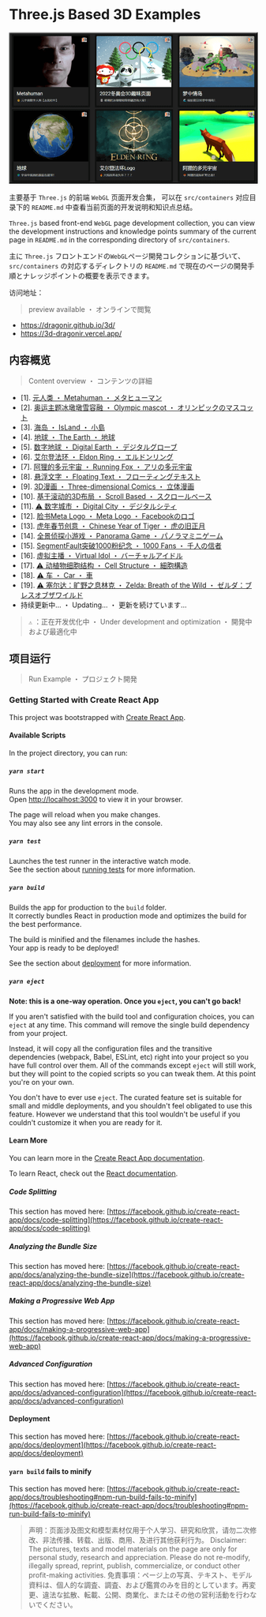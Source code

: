 # Three.js Based 3D Examples

![cover](./src/assets/images/cover.png)

主要基于 `Three.js` 的前端 `WebGL` 页面开发合集， 可以在 `src/containers` 对应目录下的 `README.md` 中查看当前页面的开发说明和知识点总结。

`Three.js` based front-end `WebGL` page development collection, you can view the development instructions and knowledge points summary of the current page in `README.md` in the corresponding directory of `src/containers`.

主に `Three.js` フロントエンドの`WebGL`ページ開発コレクションに基づいて、`src/containers` の対応するディレクトリの `README.md` で現在のページの開発手順とナレッジポイントの概要を表示できます。

访问地址：

> preview available ・ オンラインで閲覧

* <https://dragonir.github.io/3d/>
* <https://3d-dragonir.vercel.app/>

## 内容概览

> Content overview ・ コンテンツの詳細

* [1]. [元人类 ・ Metahuman ・ メタヒューマン](https://dragonir.github.io/3d/#/human)
* [2]. [奥运主题冰墩墩雪容融 ・ Olympic mascot ・ オリンピックのマスコット](https://dragonir.github.io/3d/#/olympic)
* [3]. [海岛 ・ IsLand ・ 小島](https://dragonir.github.io/3d/#/ocean)
* [4]. [地球 ・ The Earth ・ 地球](https://dragonir.github.io/3d/#/earth)
* [5]. [数字地球 ・ Digital Earth ・ デジタルグローブ](https://dragonir.github.io/3d/#/digitalEarth)
* [6]. [艾尔登法环 ・ Eldon Ring ・ エルドンリング](https://dragonir.github.io/3d/#/ring)
* [7]. [阿狸的多元宇宙 ・ Running Fox ・ アリの多元宇宙](https://dragonir.github.io/3d/#/metaverse)
* [8]. [悬浮文字 ・ Floating Text ・ フローティングテキスト](https://dragonir.github.io/3d/#/floating)
* [9]. [3D漫画 ・ Three-dimensional Comics ・ 立体漫画](https://dragonir.github.io/3d/#/comic)
* [10]. [基于滚动的3D布局 ・ Scroll Based ・ スクロールベース](https://dragonir.github.io/3d/#/scroll)
* [11]. [⚠ 数字城市 ・ Digital City ・ デジタルシティ](https://dragonir.github.io/3d/#/city)
* [12]. [脸书Meta Logo ・ Meta Logo ・ Facebookのロゴ](https://dragonir.github.io/3d-meta-logo/)
* [13]. [虎年春节创意 ・ Chinese Year of Tiger ・ 虎の旧正月](https://dragonir.github.io/3d/#/lunar)
* [14]. [全景侦探小游戏 ・ Panorama Game ・ パノラマミニゲーム](https://dragonir.github.io/3d-panoramic-vision/)
* [15]. [SegmentFault突破1000粉纪念 ・ 1000 Fans ・ 千人の信者](https://dragonir.github.io/3d/#/segmentfault)
* [16]. [虚拟主播 ・ Virtual Idol ・ バーチャルアイドル](https://dragonir.github.io/3d/#/live)
* [17]. [⚠ 动植物细胞结构 ・ Cell Structure ・ 細胞構造](https://dragonir.github.io/3d/#/cell)
* [18]. [⚠ 车 ・ Car ・ 車](https://dragonir.github.io/3d/#/car)
* [19]. [⚠ 塞尔达：旷野之息林克 ・ Zelda: Breath of the Wild ・ ゼルダ：ブレスオブザワイルド](https://dragonir.github.io/3d/#/car)
* 持续更新中... ・ Updating... ・ 更新を続けています...

> `⚠` ：正在开发优化中 ・ Under development and optimization ・ 開発中および最適化中

## 项目运行

> Run Example ・ プロジェクト開発

### Getting Started with Create React App

This project was bootstrapped with [Create React App](https://github.com/facebook/create-react-app).

#### Available Scripts

In the project directory, you can run:

##### `yarn start`

Runs the app in the development mode.\
Open [http://localhost:3000](http://localhost:3000) to view it in your browser.

The page will reload when you make changes.\
You may also see any lint errors in the console.

##### `yarn test`

Launches the test runner in the interactive watch mode.\
See the section about [running tests](https://facebook.github.io/create-react-app/docs/running-tests) for more information.

##### `yarn build`

Builds the app for production to the `build` folder.\
It correctly bundles React in production mode and optimizes the build for the best performance.

The build is minified and the filenames include the hashes.\
Your app is ready to be deployed!

See the section about [deployment](https://facebook.github.io/create-react-app/docs/deployment) for more information.

##### `yarn eject`

**Note: this is a one-way operation. Once you `eject`, you can't go back!**

If you aren't satisfied with the build tool and configuration choices, you can `eject` at any time. This command will remove the single build dependency from your project.

Instead, it will copy all the configuration files and the transitive dependencies (webpack, Babel, ESLint, etc) right into your project so you have full control over them. All of the commands except `eject` will still work, but they will point to the copied scripts so you can tweak them. At this point you're on your own.

You don't have to ever use `eject`. The curated feature set is suitable for small and middle deployments, and you shouldn't feel obligated to use this feature. However we understand that this tool wouldn't be useful if you couldn't customize it when you are ready for it.

#### Learn More

You can learn more in the [Create React App documentation](https://facebook.github.io/create-react-app/docs/getting-started).

To learn React, check out the [React documentation](https://reactjs.org/).

##### Code Splitting

This section has moved here: [https://facebook.github.io/create-react-app/docs/code-splitting](https://facebook.github.io/create-react-app/docs/code-splitting)

##### Analyzing the Bundle Size

This section has moved here: [https://facebook.github.io/create-react-app/docs/analyzing-the-bundle-size](https://facebook.github.io/create-react-app/docs/analyzing-the-bundle-size)

##### Making a Progressive Web App

This section has moved here: [https://facebook.github.io/create-react-app/docs/making-a-progressive-web-app](https://facebook.github.io/create-react-app/docs/making-a-progressive-web-app)

##### Advanced Configuration

This section has moved here: [https://facebook.github.io/create-react-app/docs/advanced-configuration](https://facebook.github.io/create-react-app/docs/advanced-configuration)

#### Deployment

This section has moved here: [https://facebook.github.io/create-react-app/docs/deployment](https://facebook.github.io/create-react-app/docs/deployment)

#### `yarn build` fails to minify

This section has moved here: [https://facebook.github.io/create-react-app/docs/troubleshooting#npm-run-build-fails-to-minify](https://facebook.github.io/create-react-app/docs/troubleshooting#npm-run-build-fails-to-minify)

> 声明：页面涉及图文和模型素材仅用于个人学习、研究和欣赏，请勿二次修改、非法传播、转载、出版、商用、及进行其他获利行为。
> Disclaimer: The pictures, texts and model materials on the page are only for personal study, research and appreciation. Please do not re-modify, illegally spread, reprint, publish, commercialize, or conduct other profit-making activities.
> 免責事項：ページ上の写真、テキスト、モデル資料は、個人的な調査、調査、および鑑賞のみを目的としています。再変更、違法な拡散、転載、公開、商業化、またはその他の営利活動を行わないでください。

